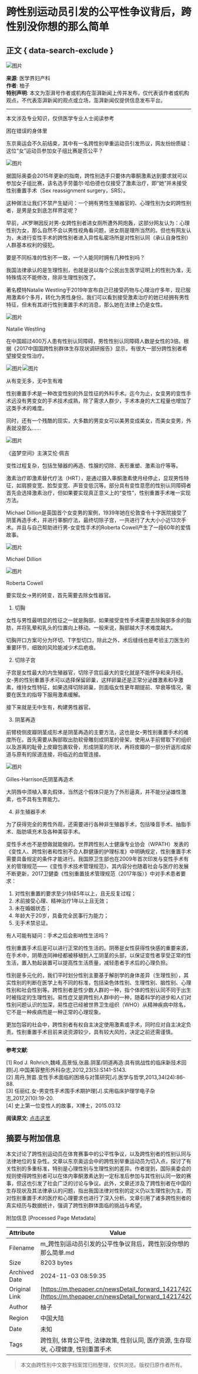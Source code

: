 # 跨性别运动员引发的公平性争议背后，跨性别没你想的那么简单

## 正文 { data-search-exclude }


![图片](https://image.thepaper.cn/publish/interaction/image/3/596/576.png)

**来源**: 医学界妇产科  
**作者**: 柚子  
**特别声明**: 本文为澎湃号作者或机构在澎湃新闻上传并发布，仅代表该作者或机构观点，不代表澎湃新闻的观点或立场，澎湃新闻仅提供信息发布平台。

---

本文涉及专业知识，仅供医学专业人士阅读参考

困在错误的身体里

东京奥运会不久前结束，其中有一名跨性别举重运动员引发热议，网友纷纷质疑：这位“女”运动员参加女子组比赛是否公平？

![图片](https://imagepphcloud.thepaper.cn/pph/image/150/500/669.jpg)

据国际奥委会2015年更新的指南，跨性别选手只要体内睾酮激素达到要求就可以参加女子组比赛，该名选手劳蕾尔·哈伯德也仅接受了激素治疗，即“她”并未接受性别重置手术（Sex reassignment surgery，SRS）。

这种做法让我们不禁产生疑问：一个拥有男性生殖器官的、心理性别为女的跨性别者，是男是女到底怎样界定呢？

早前，JK罗琳因反对男-女跨性别者进女厕所遭外网炮轰，这部分网友认为：心理性别为女，那么自然不会以男性视角看问题，进女厕是理所当然的。但也有网友认为，未进行变性手术的跨性别者进入异性私密场所是对性别认同（承认自身性别）人群基本权利的侵犯。

要是不同标准的性别不一致，一个人能同时拥有几种性别吗？

我国法律承认的是生理性别，也就是说以每个公民出生医学证明上的性别为准，无特殊情况不能修改，除非生理性别改了。

著名模特Natalie Westling于2019年宣布自己已接受药物与心理治疗多年，现已服用激素6个多月，转化为男性身份。我们可以看到接受激素治疗的她已经拥有男性特征，但未有其进行性别重置手术的消息，那么她在法律上仍是女性。

![图片](https://imagepphcloud.thepaper.cn/pph/image/150/500/671.jpg)

Natalie Westling

在中国超过400万人患有性别认同障碍，男性性别认同障碍人数是女性的3倍。根据《2017中国国跨性别群体生存现状调研报告》显示，有很大一部分跨性别者希望接受变性治疗。

![图片](https://imagepphcloud.thepaper.cn/pph/image/150/500/672.jpg)![图片](https://imagepphcloud.thepaper.cn/pph/image/150/500/673.jpg)

从有变无多，无中生有难

性别重置手术是一种改变性别的外显性征的外科手术。迄今为止，女变男的变性手术远没有男变女的手术技术成熟，除了需求人群少，手术本身的大工程量也增加了这类手术的难度。

同时，还有一个残酷的现实，大多数的男变女可以美男变成美女，而美女变男，外表就没那么……

![图片](https://imagepphcloud.thepaper.cn/pph/image/150/500/675.jpg)

《盗梦空间》主演艾伦·佩吉

变性过程复杂，包括生殖器的再造、性腺的切除、表形重塑、激素治疗等等。

激素治疗即激素替代疗法（HRT），是通过摄入睾酮激素使月经停止，显现男性特征，如肩膀变宽、脸型变宽、声音变低沉等。部分具有变性意愿的性别认同障碍者首先会选择激素治疗，但如果要实现真正意义上的“变性”，性别重置手术唯一实现方法。

Michael Dillion是英国首个女变男的案例，1939年她在伦敦查令十字医院接受了阴茎再造手术，并进行睾酮疗法，最终切除子宫，一共进行了大大小小近13次手术。并且与自己帮助进行男-女变性手术的Roberta Cowell产生了一段60年的爱情故事。

![图片](https://imagepphcloud.thepaper.cn/pph/image/150/500/677.jpg)

Michael Dillion

![图片](https://imagepphcloud.thepaper.cn/pph/image/150/500/679.jpg)

Roberta Cowell

要实现女→男的转变，首先需要去除女性器官。

1. 切胸

女性与男性最明显的性征之一就是胸部，如果接受变性手术需要去除胸部多余的脂肪，并将乳晕和乳头的位置向上移动。一般来说，胸部越大手术难度越大。

切胸开口方案可分为环切、T字型切口，除此之外，术后缝线也是考验主刀医生的重要环节，细致的风险能减少术后疤痕。

2. 切除子宫

子宫是女性最大的内生殖器官，切除子宫后最大的变化就是不能怀孕和来月经。女-男的性别重置手术可以选择保留卵巢，这样卵巢还是正常分泌雌激素和孕激素，维持女性特征，如果选择切除卵巢，则面临女性更年期提前、早衰等情况，需要在医生的指导下服用激素缓解。

接下来就是无中生有，构建男性器官。

3. 阴茎再造

前臂桡侧皮瓣阴茎成形术是阴茎再造的主要方法，这也是女-男性别重置手术的难度所在。首先需要从胸部取出肋软骨雕刻成阴茎的骨架，使用从手前臂取下的组织以及游离的耻骨上皮瓣包裹软骨，形成阴茎的形状，再将皮瓣的一部分折返形成尿道与原有的尿道连接，将临近的血管连接。

![图片](https://imagepphcloud.thepaper.cn/pph/image/150/500/681.jpg)

Gilles-Harrison氏阴茎再造术

大阴唇中须植入睾丸假体，当然这个假体只是为了外形逼真，并不能分泌雄性激素，也不具有生育能力。

4. 非生殖器手术

为了获得完全的男性外观，还需要进行各种非生殖器手术，包括嗓音手术、抽脂手术、脂肪填充术及各种美容手术。

变性手术也不是想做就能做的。世界跨性别人士健康专业协会（WPATH）发表的《变性人、跨性别者和性别不合人群健康的护理标准》中明确规定，性别重置手术需要具备规定的条件才能进行。我国原卫生部也在2009年首次印发与变性手术有关的管理规范——《变性手术技术管理规范》，其内容分也随着社会与医疗的发展不断更新，2017卫健委《性别重置技术管理规范（2017年版）》中对手术患者要求：

1. 对性别重置的要求至少持续5年以上，且无反复过程；
2. 术前接受心理、精神治疗1年以上且无效；
3. 未在婚姻状态；
4. 年龄大于20岁，具备完全民事行为能力；
5. 无手术禁忌证。

有人可能有疑问：手术之后会影响性生活吗？

性别重置手术后是可以进行正常的性生活的。阴蒂是女性获得性快感的重要来源，在手术中，阴蒂连同神经都被移植到人工阴茎的头部，以保证变性者享受正常的性生活，置入勃起装置可以提高性生活质量，减轻患者手术后的心理负担。

性别是多元化的，我们平时划分性别主要基于解剖学的身体差异（生理性别），其实性别的判断在医学上有不同的标准，包括染色体性别、生理性别、脑性别、心理性别和社会性别等。跨性别者是性少数人群的一种，指个体的性别认同不同于出生时被指定的生理性别。易性症又是跨性别人群中的一种，随着科学的进步和人们对性别问题认识的加深，易性症已经被世界卫生组织（WHO）从精神疾病中除名，它不是一种疾病而是一种正常的心理现象。

更加包容的社会中，跨性别者有权自主决定使用激素或手术，同时应对自主决定负责。性别重置手术目前来说资源较少，具有较大风险，决定之前还需谨慎。

---

**参考文献**:

\[1\] Rod J. Rohrich,魏峰,高景恒,张晨.阴茎/阴道再造:具有挑战性的临床新技术回顾\[J\].中国美容整形外科杂志,2012,23(5):S141-S143.  
\[2\] 周丹,贺苗.变性手术面临的困境与对策研究\[J\].医学与哲学,2013,34(24):86-88.  
\[3\] 任丽红.女-男变性手术围手术期护理\[J\].实用临床护理学电子杂志,2017,2(10):19-20.  
\[4\] 史上第一位变性人的故事，X博士，2015.03.12  

**阅读原文**: [点击这里](http://mp.weixin.qq.com/s/JivbCK_jOsUKgXZ2IQMVQg)

## 摘要与附加信息

<!-- tcd_abstract -->
本文讨论了跨性别运动员在体育赛事中的公平性争议，以及跨性别者的性别认同与法律地位的复杂性。文章以东京奥运会中的跨性别举重运动员为切入点，探讨了有关性别的多重标准，特别是心理性别与生理性别的差异。作者提到，国际奥委会的规则使得跨性别者可以在体内睾酮激素达到一定标准后参加与其性别认同一致的赛事，但这也引发了社会广泛的讨论与争议。此外，文章还涉及了跨性别者在中国的生存现状及其法律承认的问题，指出我国法律对性别的定义仍以生理性别为主，而对性别重置手术的医疗和心理要求也进行了深入分析。文章引用了诸多跨性别者的真实经历与数据统计，强调了跨性别群体面临的挑战与希望。
<!-- tcd_abstract_end -->

附加信息 [Processed Page Metadata]

| Attribute       | Value                                  |
|-----------------|----------------------------------------|
| Filename        | m_跨性别运动员引发的公平性争议背后，跨性别没你想的那么简单.md                             |
| Size            | 8203 bytes                           |
| Archived Date   | 2024-11-03 08:59:35                             |
| Original Link   | [https://m.thepaper.cn/newsDetail_forward_14217420](https://m.thepaper.cn/newsDetail_forward_14217420)                       |
| Author          | 柚子                               |
| Region          | 中国大陆                               |
| Date            | 未知                                 |
| Tags            | 跨性别, 体育公平性, 法律政策, 性别认同, 医疗资源, 生存现状, 心理健康, 性别重置手术                                 |
>
> 本文由跨性别中文数字档案馆归档整理，仅供浏览。版权归原作者所有。
>